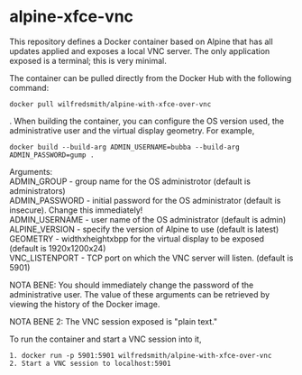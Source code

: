 # alpine-xfce-vnc

This repository defines a Docker container based on Alpine that has all updates applied and exposes a local VNC server. The only
application exposed is a terminal; this is very minimal.

The container can be pulled directly from the Docker Hub with the following command:

`docker pull wilfredsmith/alpine-with-xfce-over-vnc`

. When building the container, you can configure the OS version used, the administrative user and the virtual display geometry. For example,

`docker build --build-arg ADMIN_USERNAME=bubba --build-arg ADMIN_PASSWORD=gump .`

Arguments:																																							 
	  ADMIN_GROUP - group name for the OS administrotor (default is administrators)												      		 
	  ADMIN_PASSWORD - initial password for the OS administrator (default is insecure). Change this immediately!   					 
	  ADMIN_USERNAME - user name of the OS administrator (default is admin)																		    
     ALPINE_VERSION - specify the version of Alpine to use (default is latest)   																  
	  GEOMETRY - widthxheightxbpp for the virtual display to be exposed (default is 1920x1200x24)											 
	  VNC_LISTENPORT - TCP port on which the VNC server will listen. (default is 5901)															 

NOTA BENE: You should immediately change the password of the administrative user. The value of these arguments can be retrieved by viewing the history of the Docker image.

NOTA BENE 2: The VNC session exposed is "plain text."

To run the container and start a VNC session into it,

	1. docker run -p 5901:5901 wilfredsmith/alpine-with-xfce-over-vnc
	2. Start a VNC session to localhost:5901
